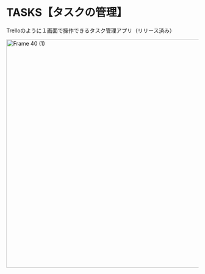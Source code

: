 # TASKS【タスクの管理】
Trelloのように１画面で操作できるタスク管理アプリ（リリース済み）

<img width="600" alt="Frame 40 (1)" src="https://user-images.githubusercontent.com/92189386/200548863-31ae0bee-029a-4470-a415-7f47fda853dc.png">

